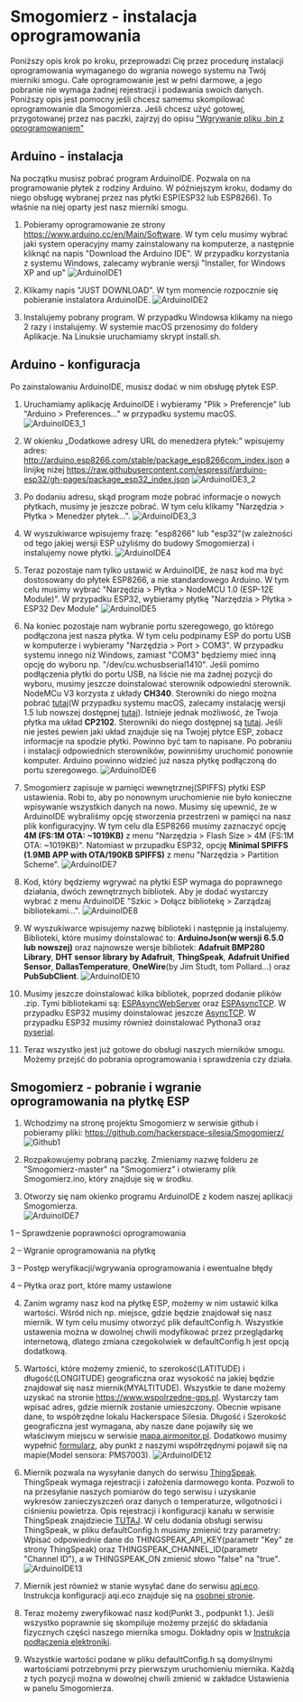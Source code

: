 # Smogomierz - instalacja oprogramowania

Poniższy opis krok po kroku, przeprowadzi Cię przez procedurę instalacji oprogramowania wymaganego do wgrania nowego systemu na Twój mierniki smogu. Całe oprogramowanie jest w pełni darmowe, a jego pobranie nie wymaga żadnej rejestracji i podawania swoich danych. Poniższy opis jest pomocny jeśli chcesz samemu skompilować oprogramowanie dla Smogomierza. Jeśli chcesz użyć gotowej, przygotowanej przez nas paczki, zajrzyj do opisu ["Wgrywanie pliku .bin z oprogramowaniem"](https://github.com/hackerspace-silesia/Smogomierz/blob/master/instrukcje/software-bin.md)

## Arduino - instalacja

Na początku musisz pobrać program ArduinoIDE. Pozwala on na programowanie płytek z rodziny Arduino. W późniejszym kroku, dodamy do niego obsługę wybranej przez nas płytki ESP(ESP32 lub ESP8266). To właśnie na niej oparty jest nasz mierniki smogu.

1. Pobieramy oprogramowanie ze strony https://www.arduino.cc/en/Main/Software. W tym celu musimy wybrać jaki system operacyjny mamy zainstalowany na komputerze, a następnie kliknąć na napis "Download the Arduino IDE". W przypadku korzystania z systemu Windows, zalecamy wybranie wersji "Installer, for Windows XP and up"
![ArduinoIDE1](https://raw.githubusercontent.com/hackerspace-silesia/Smogomierz/master/instrukcje/screens/ArduinoIDE1.jpg)

2. Klikamy napis "JUST DOWNLOAD". W tym momencie rozpocznie się pobieranie instalatora ArduinoIDE.
![ArduinoIDE2](https://raw.githubusercontent.com/hackerspace-silesia/Smogomierz/master/instrukcje/screens/ArduinoIDE2.jpg)

3. Instalujemy pobrany program. W przypadku Windowsa klikamy na niego 2 razy i instalujemy. W systemie macOS przenosimy do foldery Aplikacje. Na Linuksie uruchamiamy skrypt install.sh.

## Arduino - konfiguracja

Po zainstalowaniu ArduinoIDE, musisz dodać w nim obsługę płytek ESP.

1. Uruchamiamy aplikację ArduinoIDE i wybieramy "Plik > Preferencje" lub "Arduino > Preferences…" w przypadku systemu macOS.
![ArduinoIDE3_1](https://raw.githubusercontent.com/hackerspace-silesia/Smogomierz/master/instrukcje/screens/ArduinoIDE3_1.jpg)

2. W okienku „Dodatkowe adresy URL do menedżera płytek:” wpisujemy adres: http://arduino.esp8266.com/stable/package_esp8266com_index.json a linijkę niżej https://raw.githubusercontent.com/espressif/arduino-esp32/gh-pages/package_esp32_index.json
![ArduinoIDE3_2](https://raw.githubusercontent.com/hackerspace-silesia/Smogomierz/master/instrukcje/screens/ArduinoIDE3_2.jpg)

3. Po dodaniu adresu, skąd program może pobrać informacje o nowych płytkach, musimy je jeszcze pobrać. W tym celu klikamy "Narzędzia > Płytka > Menedżer płytek…".
![ArduinoIDE3_3](https://raw.githubusercontent.com/hackerspace-silesia/Smogomierz/master/instrukcje/screens/ArduinoIDE3_3.jpg)

4. W wyszukiwarce wpisujemy frazę: "esp8266" lub "esp32"(w zależności od tego jakiej wersji ESP użyliśmy do budowy Smogomierza) i instalujemy nowe płytki.
![ArduinoIDE4](https://raw.githubusercontent.com/hackerspace-silesia/Smogomierz/master/instrukcje/screens/ArduinoIDE4.jpg)

5. Teraz pozostaje nam tylko ustawić w ArduinoIDE, że nasz kod ma być dostosowany do płytek ESP8266, a nie standardowego Arduino. W tym celu musimy wybrać "Narzędzia > Płytka > NodeMCU 1.0 (ESP-12E Module)". W przypadku ESP32, wybieramy płytkę "Narzędzia > Płytka > ESP32 Dev Module"
![ArduinoIDE5](https://raw.githubusercontent.com/hackerspace-silesia/Smogomierz/master/instrukcje/screens/ArduinoIDE5.jpg)

6. Na koniec pozostaje nam wybranie portu szeregowego, go którego podłączona jest nasza płytka. W tym celu podpinamy ESP do portu USB w komputerze i wybieramy "Narzędzia > Port > COM3". W przypadku systemu innego niż Windows, zamiast "COM3" będziemy mieć inną opcję do wyboru np. "/dev/cu.wchusbserial1410". Jeśli pomimo podłączenia płytki do portu USB, na liście nie ma żadnej pozycji do wyboru, musimy jeszcze doinstalować sterownik odpowiedni sterownik. NodeMCu V3 korzysta z układy **CH340**. Sterowniki do niego można pobrać [tutaj](https://sparks.gogo.co.nz/ch340.html)(W przypadku systemu macOS, zalecamy instalację wersji 1.5 lub nowszej dostępnej [tutaj](https://github.com/adrianmihalko/ch340g-ch34g-ch34x-mac-os-x-driver)). Istnieje jednak możliwość, że Twoja płytka ma układ **CP2102**. Sterowniki do niego dostępnej są [tutaj](https://www.silabs.com/products/development-tools/software/usb-to-uart-bridge-vcp-drivers). Jeśli nie jesteś pewien jaki układ znajduje się na Twojej płytce ESP, zobacz informacje na spodzie płytki. Powinno być tam to napisane. Po pobraniu i instalacji odpowiednich sterowników, powinniśmy uruchomić ponownie komputer. Arduino powinno widzieć już nasza płytkę podłączoną do portu szeregowego.
![ArduinoIDE6](https://raw.githubusercontent.com/hackerspace-silesia/Smogomierz/master/instrukcje/screens/ArduinoIDE6.jpg)

7. Smogomierz zapisuje w pamięci wewnętrznej(SPIFFS) płytki ESP ustawienia. Robi to, aby po nonownym uruchomienie nie było konieczne wpisywanie wszystkich danych na nowo. Musimy się upewnić, że w ArduinoIDE wybraliśmy opcję stworzenia przestrzeni w pamięci na nasz plik konfiguracyjny. W tym celu dla ESP8266 musimy zaznaczyć opcję **4M (FS:1M OTA: ~1019KB)** z menu "Narzędzia > Flash Size > 4M (FS:1M OTA: ~1019KB)". Natomiast w przupadku ESP32, opcję **Minimal SPIFFS (1.9MB APP with OTA/190KB SPIFFS)** z menu "Narzędzia > Partition Scheme".
![ArduinoIDE7](https://raw.githubusercontent.com/hackerspace-silesia/Smogomierz/master/instrukcje/screens/ArduinoIDE7_2.jpg)

8. Kod, który będziemy wgrywać na płytki ESP wymaga do poprawnego działania, dwóch zewnętrznych bibliotek. Aby je dodać wystarczy wybrać z menu ArduinoIDE "Szkic > Dołącz bibliotekę > Zarządzaj bibliotekami...".
![ArduinoIDE8](https://raw.githubusercontent.com/hackerspace-silesia/Smogomierz/master/instrukcje/screens/ArduinoIDE8.jpg)

9. W wyszukiwarce wpisujemy nazwę biblioteki i następnie ją instalujemy. Biblioteki, które musimy doinstalować to: **ArduinoJson(w wersji 6.5.0 lub nowszej)** oraz najnowsze wersje bibliotek: **Adafruit BMP280 Library**, **DHT sensor library by Adafruit**, **ThingSpeak**, **Adafruit Unified Sensor**, **DallasTemperature**, **OneWire**(by Jim Studt, tom Pollard…) oraz **PubSubClient**.
![ArduinoIDE10](https://raw.githubusercontent.com/hackerspace-silesia/Smogomierz/master/instrukcje/screens/ArduinoIDE10.jpg)

10. Musimy jeszcze doinstalować kilka bibliotek, poprzed dodanie plików .zip. Tymi bibliotekami są: [ESPAsyncWebServer](https://github.com/me-no-dev/ESPAsyncWebServer) oraz [ESPAsyncTCP](https://github.com/me-no-dev/ESPAsyncTCP). W przypadku ESP32 musimy doinstalować jeszcze [AsyncTCP](https://github.com/me-no-dev/AsyncTCP). W przypadku ESP32 musimy również doinstalować Pythona3 oraz [pyserial](https://pypi.org/project/pyserial/).

11. Teraz wszystko jest już gotowe do obsługi naszych mierników smogu. Możemy przejść do pobrania oprogramowania i sprawdzenia czy działa.

## Smogomierz - pobranie i wgranie oprogramowania na płytkę ESP

1. Wchodzimy na stronę projektu Smogomierz w serwisie github i pobieramy pliki: https://github.com/hackerspace-silesia/Smogomierz/
![Github1](https://raw.githubusercontent.com/hackerspace-silesia/Smogomierz/master/instrukcje/screens/Github1.jpg)

2. Rozpakowujemy pobraną paczkę. Zmieniamy nazwę folderu ze "Smogomierz-master" na "Smogomierz" i otwieramy plik Smogomierz.ino, który znajduje się w środku.

3. Otworzy się nam okienko programu ArduinoIDE z kodem naszej aplikacji Smogomierza.  
![ArduinoIDE7](https://raw.githubusercontent.com/hackerspace-silesia/Smogomierz/master/instrukcje/screens/ArduinoIDE7.jpg)

1 – Sprawdzenie poprawności oprogramowania

2 – Wgranie oprogramowania na płytkę

3 – Postęp weryfikacji/wgrywania oprogramowania i ewentualne błędy

4 – Płytka oraz port, które mamy ustawione

4. Zanim wgramy nasz kod na płytkę ESP, możemy w nim ustawić kilka wartości. Wśród nich np. miejsce, gdzie będzie znajdował się nasz miernik. W tym celu musimy otworzyć plik defaultConfig.h. Wszystkie ustawenia można w dowolnej chwili modyfikować przez przeglądarkę internetową, dlatego zmiana czegokolwiek w defaultConfig.h jest opcją dodatkową.

5. Wartości, które możemy zmienić, to szerokość(LATITUDE) i długość(LONGITUDE) geograficzna oraz wysokość na jakiej będzie znajdował się nasz miernik(MYALTITUDE). Wszystkie te dane możemy uzyskać na stronie https://www.wspolrzedne-gps.pl. Wystarczy tam wpisać adres, gdzie miernik zostanie umieszczony. Obecnie wpisane dane, to współrzędne lokalu Hackerspace Silesia. Długość i Szerokość geograficzna jest wymagana, aby nasze dane pojawiły się we właściwym miejscu w serwisie [mapa.airmonitor.pl](http://mapa.airmonitor.pl). Dodatkowo musimy wypełnić [formularz](https://docs.google.com/forms/d/e/1FAIpQLSdw72_DggyrK7xnSQ1nR11Y-YK4FYWk_MF9QbecpOERql-T2w/viewform), aby punkt z naszymi współrzędnymi pojawił się na mapie(Model sensora: PMS7003).
![ArduinoIDE12](https://raw.githubusercontent.com/hackerspace-silesia/Smogomierz/master/instrukcje/screens/ArduinoIDE12.jpg)

6. Miernik pozwala na wysyłanie danych do serwisu [ThingSpeak](https://thingspeak.com). ThingSpeak wymaga rejestracji i założenia darmowego konta. Pozwoli to na przesyłanie naszych pomiarów do tego serwisu i uzyskanie wykresów zanieczyszczeń oraz danych o temperaturze, wilgotności i ciśnieniu powietrza. Opis rejestracji i konfiguracji kanału w serwisie ThingSpeak znajdziecie [TUTAJ](https://github.com/hackerspace-silesia/Smogomierz/blob/master/instrukcje/thingspeak.md). W celu dodania obsługi serwisu ThingSpeak, w pliku defaultConfig.h musimy zmienić trzy parametry: Wpisać odpowiednie dane do THINGSPEAK_API_KEY(parametr "Key" ze strony ThingSpeak) oraz THINGSPEAK_CHANNEL_ID(parametr "Channel ID"), a w THINGSPEAK_ON zmienić słowo "false" na "true".
![ArduinoIDE13](https://raw.githubusercontent.com/hackerspace-silesia/Smogomierz/master/instrukcje/screens/ArduinoIDE13.jpg)

7.  Miernik jest również w stanie wysyłać dane do serwisu [aqi.eco](https://aqi.eco). Instrukcja konfiguracji aqi.eco znajduje się na [osobnej stronie](aqi-eco.md).

8. Teraz możemy zweryfikować nasz kod(Punkt 3., podpunkt 1.). Jeśli wszystko poprawnie się skompiluje możemy przejść do składania fizycznych części naszego miernika smogu. Dokładny opis w [Instrukcja podłączenia elektroniki](https://github.com/hackerspace-silesia/Smogomierz/blob/master/instrukcje/hardware.md).

9.  Wszystkie wartości podane w pliku defaultConfig.h są domyślnymi wartościami potrzebnymi przy pierwszym uruchomieniu miernika. Każdą z tych pozycji można w dowolnej chwili zmienić w zakładce Ustawienia w panelu Smogomierza.
